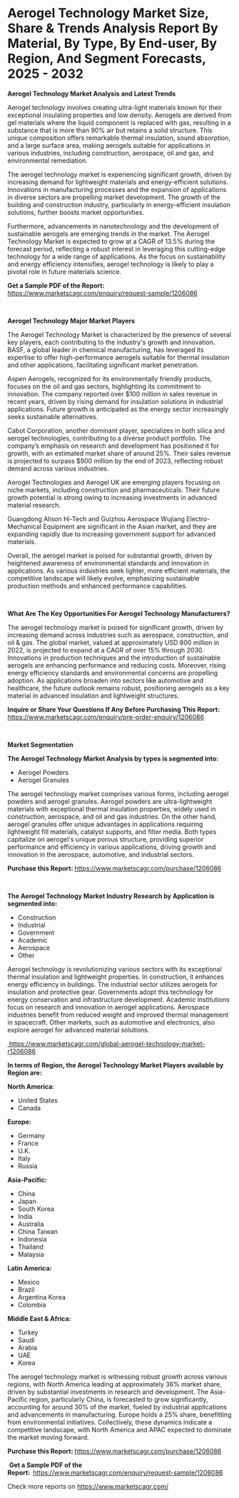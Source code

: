 <p><h1>Aerogel Technology Market Size, Share & Trends Analysis Report By Material, By Type, By End-user, By Region, And Segment Forecasts, 2025 - 2032</h1></p><p><strong>Aerogel Technology Market Analysis and Latest Trends</strong></p>
<p><p>Aerogel technology involves creating ultra-light materials known for their exceptional insulating properties and low density. Aerogels are derived from gel materials where the liquid component is replaced with gas, resulting in a substance that is more than 90% air but retains a solid structure. This unique composition offers remarkable thermal insulation, sound absorption, and a large surface area, making aerogels suitable for applications in various industries, including construction, aerospace, oil and gas, and environmental remediation.</p><p>The aerogel technology market is experiencing significant growth, driven by increasing demand for lightweight materials and energy-efficient solutions. Innovations in manufacturing processes and the expansion of applications in diverse sectors are propelling market development. The growth of the building and construction industry, particularly in energy-efficient insulation solutions, further boosts market opportunities.</p><p>Furthermore, advancements in nanotechnology and the development of sustainable aerogels are emerging trends in the market. The Aerogel Technology Market is expected to grow at a CAGR of 13.5% during the forecast period, reflecting a robust interest in leveraging this cutting-edge technology for a wide range of applications. As the focus on sustainability and energy efficiency intensifies, aerogel technology is likely to play a pivotal role in future materials science.</p></p>
<p><strong>Get a Sample PDF of the Report:&nbsp;</strong> <a href="https://www.marketscagr.com/enquiry/request-sample/1206086?utm_campaign=2792&utm_medium=2&utm_source=Github&utm_content=ia&utm_term=01042025&utm_id=aerogel-technology">https://www.marketscagr.com/enquiry/request-sample/1206086</a></p>
<p>&nbsp;</p>
<p><strong>Aerogel Technology Major Market Players</strong></p>
<p><p>The Aerogel Technology Market is characterized by the presence of several key players, each contributing to the industry's growth and innovation. BASF, a global leader in chemical manufacturing, has leveraged its expertise to offer high-performance aerogels suitable for thermal insulation and other applications, facilitating significant market penetration.</p><p>Aspen Aerogels, recognized for its environmentally friendly products, focuses on the oil and gas sectors, highlighting its commitment to innovation. The company reported over $100 million in sales revenue in recent years, driven by rising demand for insulation solutions in industrial applications. Future growth is anticipated as the energy sector increasingly seeks sustainable alternatives.</p><p>Cabot Corporation, another dominant player, specializes in both silica and aerogel technologies, contributing to a diverse product portfolio. The company’s emphasis on research and development has positioned it for growth, with an estimated market share of around 25%. Their sales revenue is projected to surpass $900 million by the end of 2023, reflecting robust demand across various industries.</p><p>Aerogel Technologies and Aerogel UK are emerging players focusing on niche markets, including construction and pharmaceuticals. Their future growth potential is strong owing to increasing investments in advanced material research.</p><p>Guangdong Alison Hi-Tech and Guizhou Aerospace Wujiang Electro-Mechanical Equipment are significant in the Asian market, and they are expanding rapidly due to increasing government support for advanced materials.</p><p>Overall, the aerogel market is poised for substantial growth, driven by heightened awareness of environmental standards and innovation in applications. As various industries seek lighter, more efficient materials, the competitive landscape will likely evolve, emphasizing sustainable production methods and enhanced performance capabilities.</p></p>
<p>&nbsp;</p>
<p><strong>What Are The Key Opportunities For Aerogel Technology Manufacturers?</strong></p>
<p><p>The aerogel technology market is poised for significant growth, driven by increasing demand across industries such as aerospace, construction, and oil & gas. The global market, valued at approximately USD 800 million in 2022, is projected to expand at a CAGR of over 15% through 2030. Innovations in production techniques and the introduction of sustainable aerogels are enhancing performance and reducing costs. Moreover, rising energy efficiency standards and environmental concerns are propelling adoption. As applications broaden into sectors like automotive and healthcare, the future outlook remains robust, positioning aerogels as a key material in advanced insulation and lightweight structures.</p></p>
<p><strong>Inquire or Share Your Questions If Any Before Purchasing This Report:</strong> <a href="https://www.marketscagr.com/enquiry/pre-order-enquiry/1206086?utm_campaign=2792&utm_medium=2&utm_source=Github&utm_content=ia&utm_term=01042025&utm_id=aerogel-technology">https://www.marketscagr.com/enquiry/pre-order-enquiry/1206086</a></p>
<p>&nbsp;</p>
<p><strong>Market Segmentation</strong></p>
<p><strong>The Aerogel Technology Market Analysis by types is segmented into:</strong></p>
<p><ul><li>Aerogel Powders</li><li>Aerogel Granules</li></ul></p>
<p><p>The aerogel technology market comprises various forms, including aerogel powders and aerogel granules. Aerogel powders are ultra-lightweight materials with exceptional thermal insulation properties, widely used in construction, aerospace, and oil and gas industries. On the other hand, aerogel granules offer unique advantages in applications requiring lightweight fill materials, catalyst supports, and filter media. Both types capitalize on aerogel's unique porous structure, providing superior performance and efficiency in various applications, driving growth and innovation in the aerospace, automotive, and industrial sectors.</p></p>
<p><strong>Purchase this Report:&nbsp;</strong><a href="https://www.marketscagr.com/purchase/1206086?utm_campaign=2792&utm_medium=2&utm_source=Github&utm_content=ia&utm_term=01042025&utm_id=aerogel-technology">https://www.marketscagr.com/purchase/1206086</a></p>
<p>&nbsp;</p>
<p><strong>The Aerogel Technology Market Industry Research by Application is segmented into:</strong></p>
<p><ul><li>Construction</li><li>Industrial</li><li>Government</li><li>Academic</li><li>Aerospace</li><li>Other</li></ul></p>
<p><p>Aerogel technology is revolutionizing various sectors with its exceptional thermal insulation and lightweight properties. In construction, it enhances energy efficiency in buildings. The industrial sector utilizes aerogels for insulation and protective gear. Governments adopt this technology for energy conservation and infrastructure development. Academic institutions focus on research and innovation in aerogel applications. Aerospace industries benefit from reduced weight and improved thermal management in spacecraft. Other markets, such as automotive and electronics, also explore aerogel for advanced material solutions.</p></p>
<p><a href="https://www.marketscagr.com/global-aerogel-technology-market-r1206086?utm_campaign=2792&utm_medium=2&utm_source=Github&utm_content=ia&utm_term=01042025&utm_id=aerogel-technology">&nbsp;https://www.marketscagr.com/global-aerogel-technology-market-r1206086</a></p>
<p><strong>In terms of Region, the Aerogel Technology Market Players available by Region are:</strong></p>
<p>
    <p> <strong> North America: </strong>
        <ul>
            <li>United States</li>
            <li>Canada</li>
        </ul>
        </p> 
    <p> <strong> Europe: </strong>
        <ul>
            <li>Germany</li>
            <li>France</li>
            <li>U.K.</li>
            <li>Italy</li>
            <li>Russia</li>
        </ul>
        </p> 
    <p> <strong> Asia-Pacific: </strong>
        <ul>
            <li>China</li>
            <li>Japan</li>
            <li>South Korea</li>
            <li>India</li>
            <li>Australia</li>
            <li>China Taiwan</li>
            <li>Indonesia</li>
            <li>Thailand</li>
            <li>Malaysia</li>
        </ul>
        </p> 
    <p> <strong> Latin America: </strong>
        <ul>
            <li>Mexico</li>
            <li>Brazil</li>
            <li>Argentina Korea</li>
            <li>Colombia</li>
        </ul>
        </p> 
    <p> <strong> Middle East & Africa: </strong>
        <ul>
            <li>Turkey</li>
            <li>Saudi</li>
            <li>Arabia</li>
            <li>UAE</li>
            <li>Korea</li>
        </ul>
    </p>
    </p>
<p><p>The aerogel technology market is witnessing robust growth across various regions, with North America leading at approximately 36% market share, driven by substantial investments in research and development. The Asia-Pacific region, particularly China, is forecasted to grow significantly, accounting for around 30% of the market, fueled by industrial applications and advancements in manufacturing. Europe holds a 25% share, benefitting from environmental initiatives. Collectively, these dynamics indicate a competitive landscape, with North America and APAC expected to dominate the market moving forward.</p></p>
<p><strong>Purchase this Report: </strong><a href="https://www.marketscagr.com/purchase/1206086?utm_campaign=2792&utm_medium=2&utm_source=Github&utm_content=ia&utm_term=01042025&utm_id=aerogel-technology">https://www.marketscagr.com/purchase/1206086</a></p>
<p>&nbsp;<strong>Get a Sample PDF of the Report:&nbsp;&nbsp;</strong><a href="https://www.marketscagr.com/enquiry/request-sample/1206086?utm_campaign=2792&utm_medium=2&utm_source=Github&utm_content=ia&utm_term=01042025&utm_id=aerogel-technology">https://www.marketscagr.com/enquiry/request-sample/1206086</a></p>
<p><strong></strong></p>
<p>Check more reports on <a href="https://www.marketscagr.com/?utm_campaign=2792&utm_medium=2&utm_source=Github&utm_content=ia&utm_term=01042025&utm_id=aerogel-technology">https://www.marketscagr.com/</a></p>